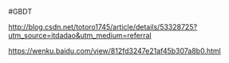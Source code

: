 #GBDT

http://blog.csdn.net/totoro1745/article/details/53328725?utm_source=itdadao&utm_medium=referral

https://wenku.baidu.com/view/812fd3247e21af45b307a8b0.html



